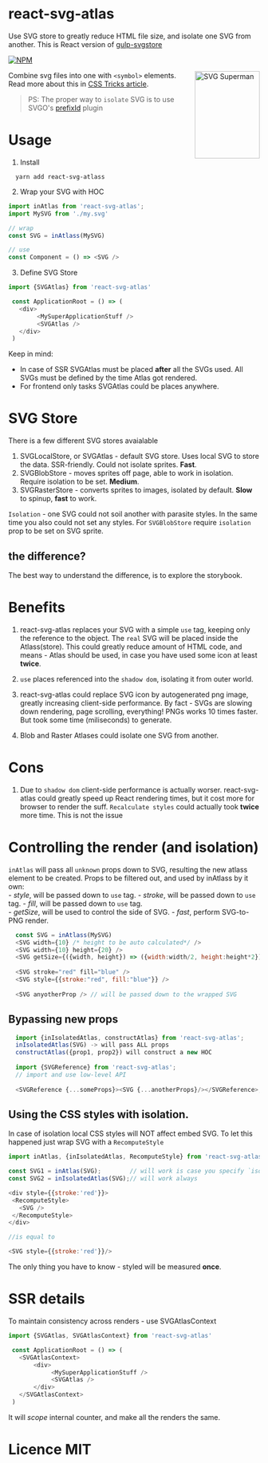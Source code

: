 react-svg-atlas
=============
Use SVG store to greatly reduce HTML file size, and isolate one SVG from another.
This is React version of [gulp-svgstore](https://github.com/w0rm/gulp-svgstore/)

[![NPM](https://nodei.co/npm/react-svg-atlas.png?downloads=true&stars=true)](https://nodei.co/npm/react-svg-atlas/)

<img align="right" width="130" height="175"
     title="SVG Superman"
     src="https://raw.githubusercontent.com/w0rm/gulp-svgstore/master/svg-superman.png">

Combine svg files into one with `<symbol>` elements.
Read more about this in [CSS Tricks article](http://css-tricks.com/svg-symbol-good-choice-icons/).
> PS: The proper way to `isolate` SVG is to use SVGO's [prefixId](https://github.com/svg/svgo/blob/master/plugins/prefixIds.js) plugin

# Usage
1. Install
```
  yarn add react-svg-atlass
```
2. Wrap your SVG with HOC
```js
import inAtlas from 'react-svg-atlas';
import MySVG from './my.svg'

// wrap
const SVG = inAtlass(MySVG)

// use
const Component = () => <SVG />
```

3. Define SVG Store
```js
import {SVGAtlas} from 'react-svg-atlas'

 const ApplicationRoot = () => (
   <div>
        <MySuperApplicationStuff />
        <SVGAtlas />
   </div> 
 )
```
Keep in mind:
- In case of SSR SVGAtlas must be placed __after__ all the SVGs used. All SVGs must be defined by the time Atlas got rendered.
- For frontend only tasks SVGAtlas could be places anywhere.

# SVG Store
There is a few different SVG stores avaialable
1. SVGLocalStore, or SVGAtlas - default SVG store. Uses local SVG to store the data. SSR-friendly. Could not isolate sprites. __Fast__.
2. SVGBlobStore - moves sprites off page, able to work in isolation. Require isolation to be set. __Medium__.
3. SVGRasterStore - converts sprites to images, isolated by default. __Slow__ to spinup, __fast__ to work.

`Isolation` - one SVG could not soil another with parasite styles. In the same time you also could not set any styles.
For `SVGBlobStore` require `isolation` prop to be set on SVG sprite.   

## the difference?
The best way to understand the difference, is to explore the storybook.

# Benefits
1. react-svg-atlas replaces your SVG with a simple `use` tag, keeping only the reference to the object.
The `real` SVG will be placed inside the Atlass(store).
This could greatly reduce amount of HTML code, and means - Atlas should be used, in case you have used some icon at least __twice__.

2. `use` places referenced into the `shadow dom`, isolating it from outer world. 

3. react-svg-atlas could replace SVG icon by autogenerated png image, greatly increasing client-side performance.
By fact - SVGs are slowing down rendering, page scrolling, everything!
PNGs works 10 times faster. But took some time (miliseconds) to generate.

4. Blob and Raster Atlases could isolate one SVG from another.

# Cons
1. Due to `shadow dom` client-side performance is actually worser.
react-svg-atlas could greatly speed up React rendering times, but it cost more for browser to render the suff.
`Recalculate styles` could actually took __twice__ more time. This is not the issue

# Controlling the render  (and isolation)
 `inAtlas` will pass all `unknown` props down to SVG, resulting the new atlass element to be created.
 Props to be filtered out, and used by inAtlass by it own:  
     - *style*, will be passed down to `use` tag.
     - *stroke*, will be passed down to `use` tag.
     - *fill*, will be passed down to `use` tag.  
     - *getSize*, will be used to control the side of SVG.
     - *fast*, perform SVG-to-PNG render.
      
```js
  const SVG = inAtlass(MySVG)
  <SVG width={10} /* height to be auto calculated*/ />
  <SVG width={10} height={20} />
  <SVG getSize={({width, height}) => ({width:width/2, height:height*2})} />
  
  <SVG stroke="red" fill="blue" />
  <SVG style={{stroke:"red", fill:"blue"}} />
  
  <SVG anyotherProp /> // will be passed down to the wrapped SVG  
```
## Bypassing new props 
```js
  import {inIsolatedAtlas, constructAtlas} from 'react-svg-atlas';
  inIsolatedAtlas(SVG) -> will pass ALL props
  constructAtlas({prop1, prop2}) will construct a new HOC
  
  import {SVGReference} from 'react-svg-atlas';
  // import and use low-level API
  
  <SVGReference {...someProps}><SVG {...anotherProps}/></SVGReference>;
```

## Using the CSS styles with isolation.
In case of isolation local CSS styles will NOT affect embed SVG.
To let this happened just wrap SVG with a `RecomputeStyle`
```js
import inAtlas, {inIsolatedAtlas, RecomputeStyle} from 'react-svg-atlass';

const SVG1 = inAtlas(SVG);        // will work is case you specify `isolation` prop
const SVG2 = inIsolatedAtlas(SVG);// will work always

<div style={{stroke:'red'}}>
 <RecomputeStyle>
   <SVG />
 </RecomputeStyle>
</div>

//is equal to

<SVG style={{stroke:'red'}}/>
```
The only thing you have to know - styled will be measured __once__.
  
# SSR details
To maintain consistency across renders - use SVGAtlasContext
  
```js
import {SVGAtlas, SVGAtlasContext} from 'react-svg-atlas'

 const ApplicationRoot = () => (
   <SVGAtlasContext>
       <div>
            <MySuperApplicationStuff />
            <SVGAtlas />
       </div> 
   </SVGAtlasContext>
 )
```  
It will _scope_ internal counter, and make all the renders the same.
  
# Licence MIT  
